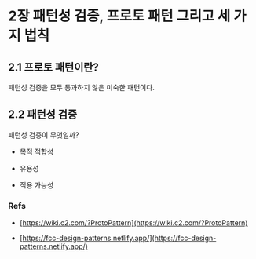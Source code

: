 # 2장 패턴성 검증, 프로토 패턴 그리고 세 가지 법칙

## 2.1 프로토 패턴이란?

패턴성 검증을 모두 통과하지 않은 미숙한 패턴이다.

## 2.2 패턴성 검증

패턴성 검증이 무엇일까?

- 목적 적합성

- 유용성

- 적용 가능성

### Refs

- [https://wiki.c2.com/?ProtoPattern](https://wiki.c2.com/?ProtoPattern)

- [https://fcc-design-patterns.netlify.app/](https://fcc-design-patterns.netlify.app/)
